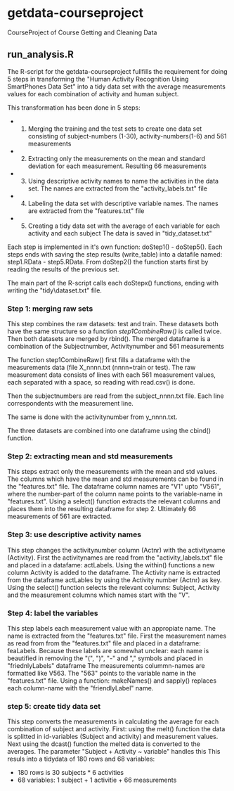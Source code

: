 # getdata-courseproject
CourseProject of Course Getting and Cleaning Data

## run\_analysis.R
The R-script for the getdata-courseproject fullfills the requirement for doing 5 steps in transforming the "Human Activity Recognition Using SmartPhones Data Set" into a tidy data set with the average measurements values for each combination of activity and human subject.

This transformation has been done in 5 steps:
- 1) Merging the training and the test sets to create one data set consisting of subject-numbers (1-30), activity-numbers(1-6) and 561 measurements 
- 2) Extracting only the measurements on the mean and standard deviation for each measurement. Resulting 66 measurements
- 3) Using descriptive activity names to name the activities in the data set. The names are extracted from the "activity\_labels.txt" file
- 4) Labeling the data set with descriptive variable names. The names are extracted from the "features.txt" file
- 5) Creating a tidy data set with the average of each variable for each activity and each subject The data is saved in "tidy\_dataset.txt"

Each step is implemented in it's own function: doStep1() - doStep5(). Each steps ends with saving the step results (write\_table) into a datafile named: step1.RData - step5.RData. From doStep2() the function starts first by reading the results of the previous set.

The main part of the R-script calls each doStepx() functions, ending with writing the "tidy\dataset.txt" file.

### Step 1: merging raw sets
This step combines the raw datasets: test and train. These datasets both have the same structure so a function *step1CombineRaw()* is called twice. Then both datasets are merged by rbind(). The merged dataframe is a combination of the Subjectnumber, Activitynumber and 561 measurements

The function step1CombineRaw() first fills a dataframe with the measurements data (file X\_nnnn.txt (nnnn=train or test). The raw measurement data consists of lines with each 561 measurement values, each separated with a space, so reading with read.csv() is done.

Then the subjectnumbers are read from the subject\_nnnn.txt file. Each line correspondents with the measurement line.

The same is done with the activitynumber from y\_nnnn.txt.

The three datasets are combined into one dataframe using the cbind() function.

### Step 2: extracting mean and std measurements
This steps extract only the measurements with the mean and std values.
The columns which have the mean and std measurements can be found in the "features.txt" file. The dataframe column names are "V1" upto "V561", where the number-part of the column name points to the variable-name in "features.txt". Using a select() function extracts the relevant columns and places them into the resulting dataframe for step 2.
Ultimately 66 measurements of 561 are extracted.

### Step 3: use descriptive activity names
This step changes the activitynumber column (Actnr) with the activityname (Activity). 
First the activitynames are read from the "activity\_labels.txt" file and placed in a datafame: actLabels. 
Using the within() functions a new column Activity is added to the dataframe. The Activity name is extracted from the dataframe actLables by using the Activity number (Actnr) as key.
Using the select() function selects the relevant columns: Subject, Activity and the measurement columns which names start with the "V".

### Step 4: label the variables
This step labels each measurement value with an appropiate name. The name is extracted from the "features.txt" file.
First the measurement names as read from from the "features.txt" file and placed in a dataframe: feaLabels. Because these labels are somewhat unclear: each name is beautified in removing the "(", ")", "-" and "," symbols and placed in "friednlyLabels" dataframe
The measurements colummn-names are formatted like V563. The "563" points to the variable name in the "features.txt" file. Using a function: makeNames() and sapply() replaces each column-name with the "friendlyLabel" name.

### step 5: create tidy data set
This step converts the measurements in calculating the average for each combination of subject and activity. 
First: using the melt() function the data is splitted in id-variables (Subject and activity) and measurement values.
Next using the dcast() function the melted data is converted to the averages. The parameter "Subject + Activity ~ variable" handles this
This resuls into a tidydata of 180 rows and 68 variables:
- 180 rows is 30 subjects * 6 activities
- 68 variables: 1 subject + 1 activitie + 66 measurements 


